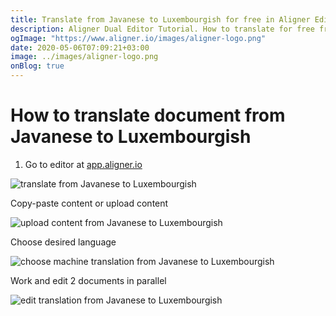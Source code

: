 ```yaml
---
title: Translate from Javanese to Luxembourgish for free in Aligner Editor
description: Aligner Dual Editor Tutorial. How to translate for free from Javanese to Luxembourgish. Aligner is multilingual document management platform. 
ogImage: "https://www.aligner.io/images/aligner-logo.png"
date: 2020-05-06T07:09:21+03:00
image: ../images/aligner-logo.png
onBlog: true
---
```


# How to translate document from Javanese to Luxembourgish

1. Go to editor at [app.aligner.io](https://app.aligner.io "Aligner App web page")

![translate from Javanese to Luxembourgish](../aligner-blank-editor.png "translate from Javanese to Luxembourgish")

Copy-paste content or upload content

![upload content from Javanese to Luxembourgish](../aligner-uploaded-document.png "upload content from Javanese to Luxembourgish")

Choose desired language

![choose machine translation from Javanese to Luxembourgish](../aligner-language-dropdown.png "choose machine translation from Javanese to Luxembourgish")

Work and edit 2 documents in parallel

![edit translation from Javanese to Luxembourgish](../aligner-double-sitded-editor.png "edit translation from Javanese to Luxembourgish")

